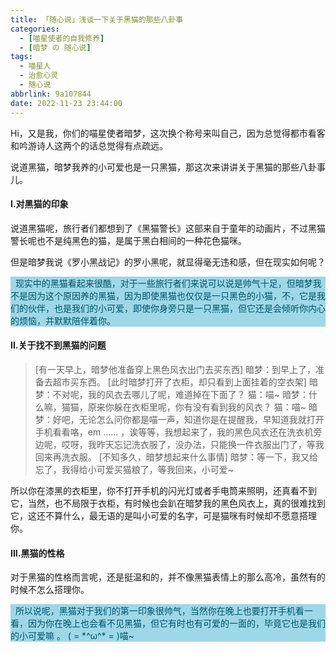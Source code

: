 ```yaml
---
title: 「随心说」浅谈一下关于黑猫的那些八卦事
categories: 
  - [喵星使者的自我修养]
  - [暗梦 の 随心说]
tags:
  - 喵星人
  - 治愈心灵
  - 随心说
abbrlink: 9a107844
date: 2022-11-23 23:44:00
---
```

Hi，又是我，你们的喵星使者暗梦，这次换个称号来叫自己，因为总觉得都市看客和吟游诗人这两个的话总觉得有点疏远。

说道黑猫，暗梦我养的小可爱也是一只黑猫，那这次来讲讲关于黑猫的那些八卦事儿。

#### I.对黑猫的印象
说道黑猫呢，旅行者们都想到了《黑猫警长》这部来自于童年的动画片，不过黑猫警长呢也不是纯黑色的猫，是属于黑白相间的一种花色猫咪。

但是暗梦我说《罗小黑战记》的罗小黑呢，就显得毫无违和感，但在现实如何呢？

<div class="mdui-hoverable shortcodestyle" style="background: #9dd7e8 !important;color: #03536b !important;text-indent: 0 !important;"><i class="fa fa-check-square"></i>&nbsp;&nbsp;现实中的黑猫看起来很酷，对于一些旅行者们来说可以说是帅气十足，但暗梦我不是因为这个原因养的黑猫，因为即使黑猫也仅仅是一只黑色的小猫，不，它是我们的伙伴，也是我们的小可爱，即使你身旁只是一只黑猫，但它还是会倾听你内心的烦恼，并默默陪伴着你。</div>

#### II.关于找不到黑猫的问题
>[有一天早上，暗梦他准备穿上黑色风衣出门去买东西]
>暗梦：到早上了，准备去超市买东西。
>[此时暗梦打开了衣柜，却只看到上面挂着的空衣架]
>暗梦：不对呢，我的风衣去哪儿了呢，难道掉在下面了？
>猫：喵~
>暗梦：什么嘛，猫猫，原来你躲在衣柜里呢，你有没有看到我的风衣？
>猫：喵~
>暗梦：好吧，无论怎么问你都是喵一声，知道你是在提醒我，早知道我就打开手机看看咯，em ...... ，诶等等，我想起来了，我的黑色风衣还在洗衣机旁边呢，哎呀，我昨天忘记洗衣服了，没办法，只能换一件衣服出门了，等我回来再洗衣服。
>[不知多久，暗梦想起来什么事情]
>暗梦：等一下，我又给忘了，我得给小可爱买猫粮了，等我回来，小可爱~

所以你在漆黑的衣柜里，你不打开手机的闪光灯或者手电筒来照明，还真看不到它，当然，也不局限于衣柜，有时候也会趴在暗梦我的黑色风衣上，真的很难找到它，这还不算什么，最无语的是叫小可爱的名字，可是猫咪有时候却不愿意搭理你。

#### III.黑猫的性格
对于黑猫的性格而言呢，还是挺温和的，并不像黑猫表情上的那么高冷，虽然有的时候不怎么搭理你。

<div class="mdui-hoverable shortcodestyle" style="background: #9dd7e8 !important;color: #03536b !important;text-indent: 0 !important;"><i class="fa fa-check-square"></i>&nbsp;&nbsp;所以说呢，黑猫对于我们的第一印象很帅气，当然你在晚上也要打开手机看一看，因为你在晚上也会看不见黑猫，但它有时也有可爱的一面的，毕竟它也是我们的小可爱嘛 。 ( = *^ω^* = )喵~ </div>